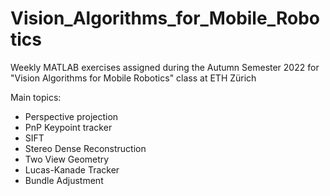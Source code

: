 # Vision_Algorithms_for_Mobile_Robotics
Weekly MATLAB exercises assigned during the Autumn Semester 2022 for "Vision Algorithms for Mobile Robotics" class at ETH Zürich 

Main topics:
- Perspective projection
- PnP
  Keypoint tracker
- SIFT
- Stereo Dense Reconstruction
- Two View Geometry
- Lucas-Kanade Tracker
- Bundle Adjustment
